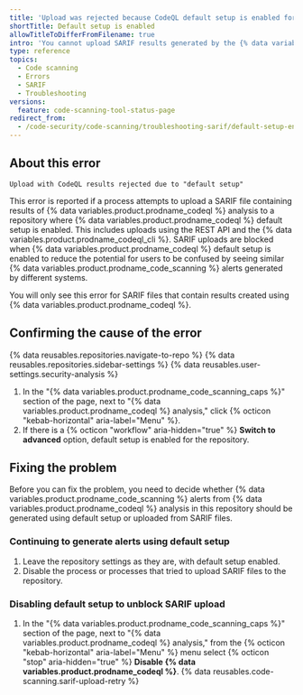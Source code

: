 ```yaml
---
title: 'Upload was rejected because CodeQL default setup is enabled for {% data variables.product.prodname_code_scanning %}'
shortTitle: Default setup is enabled
allowTitleToDifferFromFilename: true
intro: 'You cannot upload SARIF results generated by the {% data variables.product.prodname_codeql %} action or {% data variables.product.prodname_codeql %} CLI when default setup for {% data variables.product.prodname_code_scanning %} is enabled. Check your configuration and decide whether to keep default setup or unblock SARIF upload.'
type: reference
topics:
  - Code scanning
  - Errors
  - SARIF
  - Troubleshooting
versions:
  feature: code-scanning-tool-status-page
redirect_from:
  - /code-security/code-scanning/troubleshooting-sarif/default-setup-enabled
---
```


## About this error

```text
Upload with CodeQL results rejected due to "default setup"
```

This error is reported if a process attempts to upload a SARIF file containing results of {% data variables.product.prodname_codeql %} analysis to a repository where {% data variables.product.prodname_codeql %} default setup is enabled. This includes uploads using the REST API and the {% data variables.product.prodname_codeql_cli %}. SARIF uploads are blocked when {% data variables.product.prodname_codeql %} default setup is enabled to reduce the potential for users to be confused by seeing similar {% data variables.product.prodname_code_scanning %} alerts generated by different systems.

You will only see this error for SARIF files that contain results created using {% data variables.product.prodname_codeql %}.

## Confirming the cause of the error

{% data reusables.repositories.navigate-to-repo %}
{% data reusables.repositories.sidebar-settings %}
{% data reusables.user-settings.security-analysis %}
1. In the "{% data variables.product.prodname_code_scanning_caps %}" section of the page, next to "{% data variables.product.prodname_codeql %} analysis," click {% octicon "kebab-horizontal" aria-label="Menu" %}.
1. If there is a {% octicon "workflow" aria-hidden="true" %} **Switch to advanced** option, default setup is enabled for the repository.

## Fixing the problem

Before you can fix the problem, you need to decide whether {% data variables.product.prodname_code_scanning %} alerts from {% data variables.product.prodname_codeql %} analysis in this repository should be generated using default setup or uploaded from SARIF files.

### Continuing to generate alerts using default setup

1. Leave the repository settings as they are, with default setup enabled.
1. Disable the process or processes that tried to upload SARIF files to the repository.

### Disabling default setup to unblock SARIF upload

1. In the "{% data variables.product.prodname_code_scanning_caps %}" section of the page, next to "{% data variables.product.prodname_codeql %} analysis," from the {% octicon "kebab-horizontal" aria-label="Menu" %} menu select {% octicon "stop" aria-hidden="true" %} **Disable {% data variables.product.prodname_codeql %}**.
{% data reusables.code-scanning.sarif-upload-retry %}
